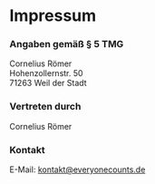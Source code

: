 # Impressum

### Angaben gemäß § 5 TMG

Cornelius Römer<br>
Hohenzollernstr. 50<br>
71263 Weil der Stadt

### Vertreten durch

Cornelius Römer

### Kontakt
E-Mail: [kontakt@everyonecounts.de](mailto:kontakt@everyonecounts.de)

<!-- Matomo Image Tracker-->
<img src="https://matomo.everyonecounts.de/matomo.php?idsite=1&amp;rec=1&amp;action_name=impressum" style="border:0" alt="" />
<!-- End Matomo -->